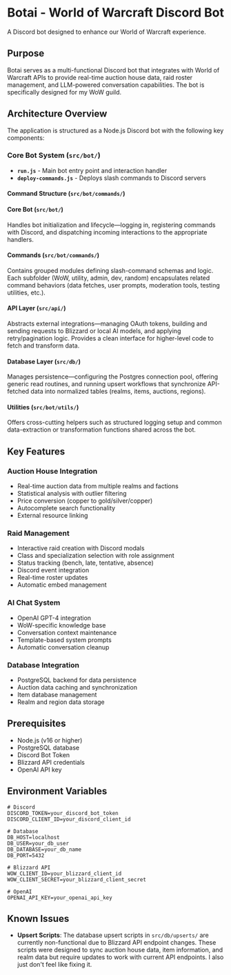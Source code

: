 # Botai - World of Warcraft Discord Bot

A Discord bot designed to enhance our World of Warcraft experience.

## Purpose

Botai serves as a multi-functional Discord bot that integrates with World of Warcraft APIs to provide real-time auction house data, raid roster management, and LLM-powered conversation capabilities. The bot is specifically designed for my WoW guild.

## Architecture Overview

The application is structured as a Node.js Discord bot with the following key components:

### Core Bot System (`src/bot/`)
- **`run.js`** - Main bot entry point and interaction handler
- **`deploy-commands.js`** - Deploys slash commands to Discord servers

#### Command Structure (`src/bot/commands/`)

#### Core Bot (`src/bot/`)
Handles bot initialization and lifecycle—logging in, registering commands with Discord, and dispatching incoming interactions to the appropriate handlers.

#### Commands (`src/bot/commands/`)
Contains grouped modules defining slash-command schemas and logic. Each subfolder (WoW, utility, admin, dev, random) encapsulates related command behaviors (data fetches, user prompts, moderation tools, testing utilities, etc.).

#### API Layer (`src/api/`)
Abstracts external integrations—managing OAuth tokens, building and sending requests to Blizzard or local AI models, and applying retry/pagination logic. Provides a clean interface for higher-level code to fetch and transform data.

#### Database Layer (`src/db/`)
Manages persistence—configuring the Postgres connection pool, offering generic read routines, and running upsert workflows that synchronize API-fetched data into normalized tables (realms, items, auctions, regions).

#### Utilities (`src/bot/utils/`)
Offers cross-cutting helpers such as structured logging setup and common data-extraction or transformation functions shared across the bot.  


## Key Features

### Auction House Integration
- Real-time auction data from multiple realms and factions
- Statistical analysis with outlier filtering
- Price conversion (copper to gold/silver/copper)
- Autocomplete search functionality
- External resource linking

### Raid Management
- Interactive raid creation with Discord modals
- Class and specialization selection with role assignment
- Status tracking (bench, late, tentative, absence)
- Discord event integration
- Real-time roster updates
- Automatic embed management

### AI Chat System
- OpenAI GPT-4 integration
- WoW-specific knowledge base
- Conversation context maintenance
- Template-based system prompts
- Automatic conversation cleanup

### Database Integration
- PostgreSQL backend for data persistence
- Auction data caching and synchronization
- Item database management
- Realm and region data storage

## Prerequisites
- Node.js (v16 or higher)
- PostgreSQL database
- Discord Bot Token
- Blizzard API credentials
- OpenAI API key

## Environment Variables

```env
# Discord
DISCORD_TOKEN=your_discord_bot_token
DISCORD_CLIENT_ID=your_discord_client_id

# Database
DB_HOST=localhost
DB_USER=your_db_user
DB_DATABASE=your_db_name
DB_PORT=5432

# Blizzard API
WOW_CLIENT_ID=your_blizzard_client_id
WOW_CLIENT_SECRET=your_blizzard_client_secret

# OpenAI
OPENAI_API_KEY=your_openai_api_key
```

## Known Issues

- **Upsert Scripts**: The database upsert scripts in `src/db/upserts/` are currently non-functional due to Blizzard API endpoint changes. These scripts were designed to sync auction house data, item information, and realm data but require updates to work with current API endpoints. I also just don't feel like fixing it.
